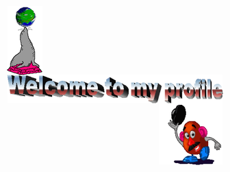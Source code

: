 <div align="left">
<img src="https://raw.githubusercontent.com/Leyxargon/Leyxargon/master/img/seal.gif" alt="Seal" align="center">
</div>

<div align="center">
<img src="https://raw.githubusercontent.com/Leyxargon/Leyxargon/master/img/welcome.png" alt="Welcome" align="center">
</div>

<div align="right">
<img src="https://raw.githubusercontent.com/Leyxargon/Leyxargon/master/img/dude.gif" alt="Dude" align="center">
</div>



<!--
**Leyxargon/Leyxargon** is a ✨ _special_ ✨ repository because its `README.md` (this file) appears on your GitHub profile.

Here are some ideas to get you started:

- 🔭 I’m currently working on ...
- 🌱 I’m currently learning ...
- 👯 I’m looking to collaborate on ...
- 🤔 I’m looking for help with ...
- 💬 Ask me about ...
- 📫 How to reach me: ...
- 😄 Pronouns: ...
- ⚡ Fun fact: ...
-->
